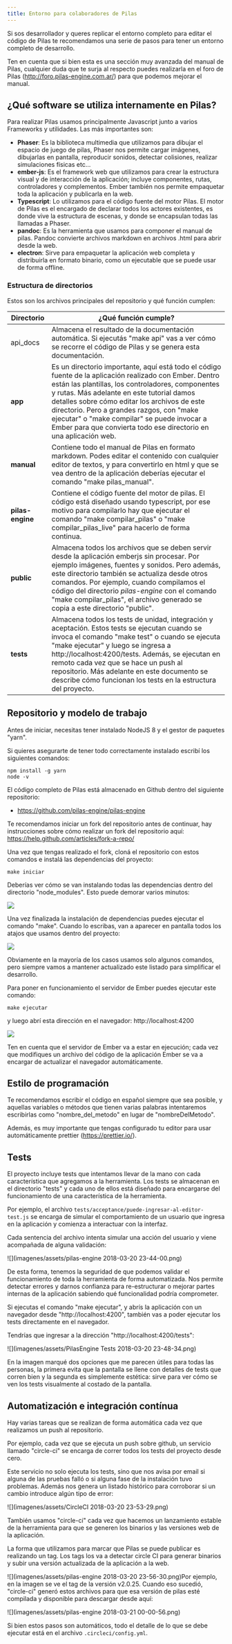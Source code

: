 ```yaml
---
title: Entorno para colaboradores de Pilas
---
```


Si sos desarrollador y queres replicar el entorno completo para editar el código de Pilas te recomendamos una serie de pasos para tener un entorno completo de desarrollo.

Ten en cuenta que si bien esta es una sección muy avanzada del manual de Pilas, cualquier duda que te surja al respecto puedes realizarla en el foro de Pilas (http://foro.pilas-engine.com.ar/) para que podemos mejorar el manual.

## ¿Qué software se utiliza internamente en Pilas?

Para realizar Pilas usamos principalmente Javascript junto a varios Frameworks y utilidades. Las más importantes son:

- **Phaser**: Es la biblioteca multimedia que utilizamos para dibujar el espacio de juego de pilas, Phaser nos permite cargar imágenes, dibujarlas en pantalla, reproducir sonidos, detectar colisiones, realizar simulaciones físicas etc…
- **ember-js**: Es el framework web que utilizamos para crear la estructura visual y de interacción de la aplicación; incluye componentes, rutas, controladores y complementos. Ember también nos permite empaquetar toda la aplicación y publicarla en la web.
- **Typescript**: Lo utilizamos para el código fuente del motor Pilas. El motor de Pilas es el encargado de declarar todos los actores existentes, es donde vive la estructura de escenas, y donde se encapsulan todas las llamadas a Phaser.
- **pandoc**: Es la herramienta que usamos para componer el manual de pilas. Pandoc convierte archivos markdown en archivos .html para abrir desde la web.
- **electron**: Sirve para empaquetar la aplicación web completa y distribuirla en formato binario, como un ejecutable que se puede usar de forma offline.

### Estructura de directorios

Estos son los archivos principales del repositorio y qué función cumplen:

| Directorio       | ¿Qué función cumple?                                                                                                                                                                                                                                                                                                                                                                                                        |
| ---------------- | --------------------------------------------------------------------------------------------------------------------------------------------------------------------------------------------------------------------------------------------------------------------------------------------------------------------------------------------------------------------------------------------------------------------------- |
| api_docs         | Almacena el resultado de la documentación automática. Si ejecutás "make api" vas a ver cómo se recorre el código de Pilas y se genera esta documentación.                                                                                                                                                                                                                                                                   |
| **app**          | Es un directorio importante, aquí está todo el código fuente de la aplicación realizado con Ember. Dentro están las plantillas, los controladores, componentes y rutas. Más adelante en este tutorial damos detalles sobre cómo editar los archivos de este directorio. Pero a grandes razgos, con "make ejecutar" o "make compilar" se puede invocar a Ember para que convierta todo ese directorio en una aplicación web. |
| **manual**       | Contiene todo el manual de Pilas en formato markdown. Podes editar el contenido con cualquier editor de textos, y para convertirlo en html y que se vea dentro de la aplicación deberías ejecutar el comando "make pilas_manual".                                                                                                                                                                                           |
| **pilas-engine** | Contiene el código fuente del motor de pilas. El código está diseñado usando typescript, por ese motivo para compilarlo hay que ejecutar el comando "make compilar_pilas" o "make compilar_pilas_live" para hacerlo de forma continua.                                                                                                                                                                                      |
| **public**       | Almacena todos los archivos que se deben servir desde la aplicación emberjs sin procesar. Por ejemplo imágenes, fuentes y sonidos. Pero además, este directorio también se actualiza desde otros comandos. Por ejemplo, cuando compilamos el código del directorio _pilas-engine_ con el comando "make compilar_pilas", el archivo generado se copia a este directorio "public".                                            |
| **tests**        | Almacena todos los tests de unidad, integración y aceptación. Estos tests se ejecutan cuando se invoca el comando "make test" o cuando se ejecuta "make ejecutar" y luego se ingresa a http://localhost:4200/tests. Además, se ejecutan en remoto cada vez que se hace un push al repositorio. Más adelante en este documento se describe cómo funcionan los tests en la estructura del proyecto.                           |

## Repositorio y modelo de trabajo

Antes de iniciar, necesitas tener instalado NodeJS 8 y el gestor de paquetes "yarn".

Si quieres asegurarte de tener todo correctamente instalado escribí los siguientes comandos:

```
npm install -g yarn
node -v
```

El código completo de Pilas está almacenado en Github dentro del siguiente repositorio:

- https://github.com/pilas-engine/pilas-engine

Te recomendamos iniciar un fork del repositorio antes de continuar, hay instrucciones sobre cómo realizar un fork del repositorio aquí: https://help.github.com/articles/fork-a-repo/

Una vez que tengas realizado el fork, cloná el repositorio con estos comandos e instalá las dependencias del proyecto:

```
make iniciar
```

Deberías ver cómo se van instalando todas las dependencias dentro del directorio "node_modules". Esto puede demorar varios minutos:

![](imagenes/assets/instalar.png)

Una vez finalizada la instalación de dependencias puedes ejecutar el comando "make". Cuando lo escribas, van a aparecer en pantalla todos los atajos que usamos dentro del proyecto:

![](imagenes/assets/make-1597532.png)

Obviamente en la mayoría de los casos usamos solo algunos comandos, pero siempre vamos a mantener actualizado este listado para simplificar el desarrollo.

Para poner en funcionamiento el servidor de Ember puedes ejecutar este comando:

```
make ejecutar
```

y luego abrí esta dirección en el navegador: http://localhost:4200

![](imagenes/assets/navegador.png)

Ten en cuenta que el servidor de Ember va a estar en ejecución; cada vez que modifiques un archivo del código de la aplicación Ember se va a encargar de actualizar el navegador automáticamente.

## Estilo de programación

Te recomendamos escribir el código en español siempre que sea posible, y aquellas variables o métodos que tienen varias palabras intentaremos escribirlas como "nombre_del_metodo" en lugar de "nombreDelMetodo".

Además, es muy importante que tengas configurado tu editor para usar automáticamente prettier (<https://prettier.io/>).

## Tests

El proyecto incluye tests que intentamos llevar de la mano con cada característica que agregamos a la herramienta. Los tests se almacenan en el directorio "tests" y cada uno de ellos está diseñado para encargarse del funcionamiento de una característica de la herramienta.

Por ejemplo, el archivo `tests/acceptance/puede-ingresar-al-editor-test.js` se encarga de simular el comportamiento de un usuario que ingresa en la aplicación y comienza a interactuar con la interfaz.

Cada sentencia del archivo intenta simular una acción del usuario y viene acompañada de alguna validación:

![](imagenes/assets/pilas-engine 2018-03-20 23-44-00.png)

De esta forma, tenemos la seguridad de que podemos validar el funcionamiento de toda la herramienta de forma automatizada. Nos permite detectar errores y darnos confianza para re-estructurar o mejorar partes internas de la aplicación sabiendo qué funcionalidad podría comprometer.

Si ejecutas el comando "make ejecutar", y abrís la aplicación con un navegador desde "http://localhost:4200", también vas a poder ejecutar los tests directamente en el navegador.

Tendrías que ingresar a la dirección "http://localhost:4200/tests":

![](imagenes/assets/PilasEngine Tests 2018-03-20 23-48-34.png)

En la imagen marqué dos opciones que me parecen útiles para todas las personas, la primera evita que la pantalla se llene con detalles de tests que corren bien y la segunda es simplemente estética: sirve para ver cómo se ven los tests visualmente al costado de la pantalla.

## Automatización e integración contínua

Hay varias tareas que se realizan de forma automática cada vez que realizamos un push al repositorio.

Por ejemplo, cada vez que se ejecuta un push sobre github, un servicio llamado "circle-ci" se encarga de correr todos los tests del proyecto desde cero.

Este servicio no solo ejecuta los tests, sino que nos avisa por email si alguna de las pruebas falló o si alguna fase de la instalación tuvo problemas. Además nos genera un listado histórico para corroborar si un cambio introduce algún tipo de error:

![](imagenes/assets/CircleCI 2018-03-20 23-53-29.png)

También usamos "circle-ci" cada vez que hacemos un lanzamiento estable de la herramienta para que se generen los binarios y las versiones web de la aplicación.

La forma que utilizamos para marcar que Pilas se puede publicar es realizando un tag. Los tags los va a detectar circle CI para generar binarios y subir una versión actualizada de la aplicación a la web.

![](imagenes/assets/pilas-engine 2018-03-20 23-56-30.png)Por ejemplo, en la imagen se ve el tag de la versión v2.0.25. Cuando eso sucedió, "circle-ci" generó estos archivos para que esa versión de pilas esté compilada y disponible para descargar desde aquí:

![](imagenes/assets/pilas-engine 2018-03-21 00-00-56.png)

Si bien estos pasos son automáticos, todo el detalle de lo que se debe ejecutar está en el archivo `.circleci/config.yml`.
